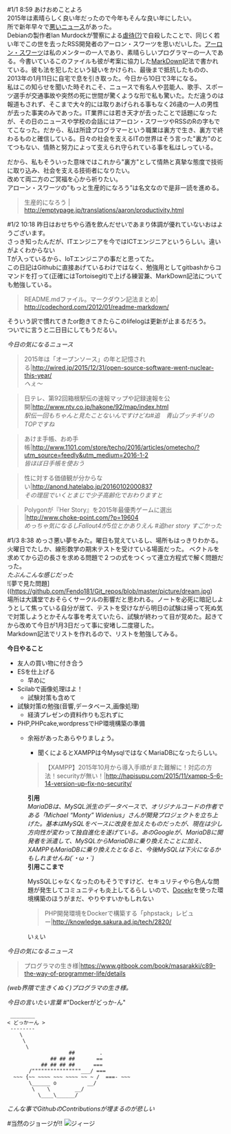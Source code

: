 #1/1 8:59
あけおめことよろ  
2015年は素晴らしく良い年だったので今年もそんな良い年にしたい。  
所で新年早々で[悪いニュース](http://jp.techcrunch.com/2015/12/31/20151230debian-creator-ian-murdock-dead-at-42/)があった。  
Debianの製作者Ian Murdockが警察による[虐待(?)](https://www.reddit.com/r/programming/comments/3ytdsi/ian_murdock_creator_of_debian_has_died/)で自殺したことで、同じく若い年でこの世を去ったRSS開発者のアーロン・スワーツを思いだいした。[アーロン・スワーツ](https://www.wikiwand.com/ja/%E3%82%A2%E3%83%BC%E3%83%AD%E3%83%B3%E3%83%BB%E3%82%B9%E3%83%AF%E3%83%BC%E3%83%84)は私のメンターの一人であり、素晴らしいプログラマーの一人である。今書いているこのファイルも彼が考案に協力した[MarkDown](https://www.wikiwand.com/ja/Markdown)記法で書かれている。彼も法を犯したという疑いをかけられ、最後まで抵抗したものの、2013年の1月11日に自宅で息を引き取った。今日から10日で3年になる。  
私はこの知らせを聞いた時それこそ、ニュースで有名人や芸能人、歌手、スポーツ選手が交通事故や突然の死に世間が驚くような形で私も驚いた。ただ違うのは報道もされず、そこまで大々的には取りあげられる事もなく26歳の一人の男性が去った事実のみであった。IT業界には若き天才が去ったことで話題になったが、その日のニュースや学校の会話にはアーロン・スワーツやRSSのRの字もでてこなった。だから、私は所詮プログラマーという職業は裏方で生き、裏方で終わるものと確信している。日々の社会を支えるITの世界はそう言った"裏方"のとてつもない、情熱と努力によって支えられ守られている事を私はしっている。  

だから、私もそういった意味ではこれから"裏方"として情熱と真摯な態度で技術に取り込み、社会を支える技術者になりたい。  
改めて両二方のご冥福を心から祈りたい。  
アローン・スワーツの”もっと生産的になろう”は名文なので是非一読を進める。  

>生産的になろう | http://emptypage.jp/translations/aaron/productivity.html


#1/2 10:18
昨日はおせちやら酒を飲んだせいであまり体調が優れていないおはようございます。  
さっき知ったんだが、ITエンジニアを今ではICTエンジニアというらしい。違いがよくわからない  
Tが入っているから、IoTエンジニアの事だと思ってた。  
この日記はGithubに直接あげているわけではなく、勉強用としてgitbashからコマンドを打って(正確にはTortoisegit)で上げる練習兼、MarkDown記法についても勉強している。


>README.mdファイル。マークダウン記法まとめ| http://codechord.com/2012/01/readme-markdown/

そういう訳で慣れてきたor飽きてきたらこのlifelogは更新が止まるだろう。  
ついでに言うと二日目にしてもうだるい。  

*今日の気になるニュース*
>2015年は「オープンソース」の年と記憶される|http://wired.jp/2015/12/31/open-source-software-went-nuclear-this-year/  
>_へぇ～_

>日テレ、第92回箱根駅伝の速報マップや記録速報を公開|http://www.ntv.co.jp/hakone/92/map/index.html  
>_駅伝一回もちゃんと見たことないんですけどね#追　青山ブッチギリのTOPですね_

>あけま手帳、おめ手帳|http://www.1101.com/store/techo/2016/articles/ometecho/?utm_source=feedly&utm_medium=2016-1-2  
>_皆ほぼ日手帳を使おう_

>性に対する価値観が分からない|http://anond.hatelabo.jp/20160102000837  
>_その理屈でいくとまじで少子高齢化でおわりますと_

>Polygonが『Her Story』を2015年最優秀ゲームに選出 |http://www.choke-point.com/?p=19604  
>_めっちゃ気になるしFallout4が5位とかありえん #追her story すごかった_

#1/3 8:38
めっさ悪い夢をみた。曜日も覚えているし、場所もはっきりわかる。火曜日でたしか、線形数学の期末テストを受けている場面だった。
ベクトルを求めてから辺の長さを求める問題で２つの式をつくって連立方程式で解く問題だった。  
_たぶんこんな感じだった_  
![夢で見た問題]((https://github.com/Fendo181/Git_repos/blob/master/picture/dream.jpg)  
場所は大講堂でおそらくサークルの影響だと思われる。ノートを必死に暗記しようとして焦っている自分が居て、テストを受けながら明日の試験は帰って死ぬ気で対策しようとかそんな事を考えていたら、試験が終わって目が覚めた。起きてから改めて今日が1月3日だって事に安堵し二度寝した。  
Markdown記法でリストを作れるので、リストを勉強してみる。  


__今日やること__  
- 友人の買い物に付き合う
- ESを仕上げる
    - 早めに
- Scilabで画像処理はよ！
    - 試験対策も含めて
- 試験対策の勉強(音響,データベース,画像処理)
    - 経済プレゼンの資料作りも忘れずに
- PHP,PHPcake,wordpressでHP環境構築の準備
    - 余裕があったあらやりましょう。
        - 聞くによるとXAMPPは今MysqlではなくMariaDBになったらしい。
		
		>【XAMPP】2015年10月から導入手順がまた難解に！対応の方法！securityが無い！|http://hapisupu.com/2015/11/xampp-5-6-14-version-up-fix-no-security/
		
		__引用__  
		_MariaDBは、MySQL派生のデータベースで、オリジナルコードの作者である「Michael “Monty” Widenius」さんが開発プロジェクトを立ち上げた。基本はMySQLをベースに改良を加えたものだったが、現在は少し方向性が変わって独自進化を遂げている。あのGoogleが、MariaDBに開発者を派遣して、MySQLからMariaDBに乗り換えたことに加え、XAMPPもMariaDBに乗り換えたとなると、今後MySQLは下火になるかもしれませんね(´・ω・`)_  
		__引用ここまで__
		
		MysSQLじゃなくなったのもそうですけど、セキュリティやら色んな問題が発生してコミュニティも炎上してるらし	いので、[Docekr](https://www.docker.com/)を使った環境構築のほうがまだ、やりやすいかもしれない
		>PHP開発環境をDockerで構築する「phpstack」レビュー|http://knowledge.sakura.ad.jp/tech/2820/
		
		いぇい

*今日の気になるニュース*
>プログラマの生き様|https://www.gitbook.com/book/masarakki/c89-the-way-of-programmer-life/details

_(web界隈で生きくぬく)プログラマの生き様。_

*今日の言いたい言葉*
#"Dockerがどっか-ん"
```
 ________ 
< どっかーん >
 -------- 
    \
     \
      \     
                    ##        .            
              ## ## ##       ==            
           ## ## ## ##      ===            
       /""""""""""""""""___/ ===        
  ~~~ {~~ ~~~~ ~~~ ~~~~ ~~ ~ /  ===- ~~~   
       \______ o          __/            
        \    \        __/             
          \____\______/   
```

_こんな事でGithubのContributionsが埋まるのが悲しい_

#当然のジョージが!!
![ジィージ](https://github.com/Fendo181/Git_repos/blob/master/picture/1.jpg)

